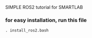 SIMPLE ROS2 tutorial for SMARTLAB

### for easy installation, run this file

```
. install_ros2.bash

```
